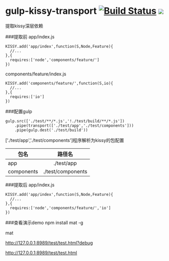 # gulp-kissy-transport [![Build Status](http://img.shields.io/travis/sprying/gulp-kissy-transport.svg)](https://travis-ci.org/sprying/gulp-kissy-transport.svg) [![](http://img.shields.io/npm/v/gulp-kissy-transport.svg?style=flat)](https://www.npmjs.org/package/gulp-kissy-transport)
提取kissy深层依赖

###提取前
app/index.js

    KISSY.add('app/index',function(S,Node,Feature){
      //...
    },{
      requires:['node','components/feature/']
    })

components/feature/index.js

    KISSY.add('components/feature/',function(S,io){
      //...
    },{
      requires:['io']
    })

###配置gulp    

    gulp.src(['./test/**/*.js','!./test/build/**/*.js'])
        .pipe(transport(['./test/app','./test/components']))
        .pipe(gulp.dest('./test/build'))

['./test/app','./test/components']程序解析为kissy的包配置
    
| 包名        | 路径名              |
| ------------|:-------------------:|
| app         | ./test/app          |
| components  | ./test/components   |

###提取后
app/index.js

    KISSY.add('app/index',function(S,Node,Feature){
      //...
    },{
      requires:['node','components/feature/','io']
    })
###查看演示demo
npm install mat -g

mat

http://127.0.0.1:8989/test/test.html?debug

http://127.0.0.1:8989/test/test.html
